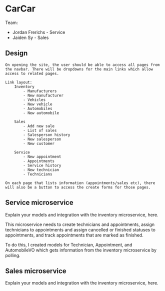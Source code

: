 # CarCar

Team:

* Jordan Frerichs - Service
* Jaiden Sy - Sales

## Design
    On opening the site, the user should be able to access all pages from the navbar. There will be dropdowns for the main links which allow access to related pages. 

    Link layout:
        Inventory
            - Manufacturers
            - New manufacturer
            - Vehicles
            - New vehicle
            - Automobiles
            - New automobile

        Sales
            - Add new sale
            - List of sales
            - Salesperson history
            - New salesperson
            - New customer

        Service
            - New appointment
            - Appointments
            - Service history
            - New technician
            - Technicians

    On each page that lists information (appointments/sales etc), there will also be a button to access the create forms for those pages.

## Service microservice

Explain your models and integration with the inventory
microservice, here.

This microservice needs to create technicians and appointments, assign technicians to appointments and assign cancelled or finished statuses to appointments, and track appointments that are marked as finished.
    

To do this, I created models for Technician, Appointment, and AutomobileVO which gets information from the inventory microservice by polling. 


## Sales microservice

Explain your models and integration with the inventory
microservice, here.

